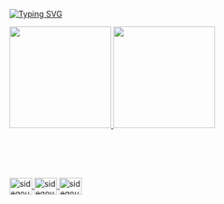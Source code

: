 [![Typing SVG](https://readme-typing-svg.demolab.com?font=Fira+Code&pause=2000&color=F7F7F7&random=false&width=435&lines=Hello+Friend...;Nice+to+meet+you+!+)](https://git.io/typing-svg)


<div>
  <a href="https://github.com/sidegouth">
    <img height="180em" src="https://github-readme-stats.vercel.app/api?username=sidegouth&show_icons=false&theme=dracula&include_all_commits=true&count_private=true"/>
    <img height="180em" src="https://github-readme-stats.vercel.app/api/top-langs/?username=sidegouth&layout=compact&langs_count=16&theme=dark"/>
</div>
<br><br>
<div style="display: inline_block"><br><br><br>
  <img align="center" alt="sidegouth" height="30" width="40" src="https://cdn.jsdelivr.net/gh/devicons/devicon@latest/icons/linux/linux-original.svg" />
  <img align="center" alt="sidegouth" height="30" width="40" src="https://cdn.jsdelivr.net/gh/devicons/devicon@latest/icons/c/c-original.svg"/>
  <img align="center" alt="sidegouth" height="30" width="40" src="https://cdn.jsdelivr.net/gh/devicons/devicon@latest/icons/bash/bash-original.svg" />
  
<div/>

